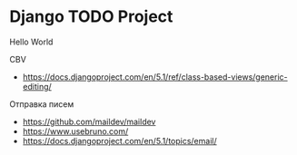 # Django TODO Project

Hello World

CBV

- https://docs.djangoproject.com/en/5.1/ref/class-based-views/generic-editing/


Отправка писем
- https://github.com/maildev/maildev
- https://www.usebruno.com/
- https://docs.djangoproject.com/en/5.1/topics/email/
